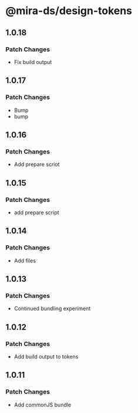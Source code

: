 # @mira-ds/design-tokens

## 1.0.18

### Patch Changes

- Fix build output

## 1.0.17

### Patch Changes

- Bump
- bump

## 1.0.16

### Patch Changes

- Add prepare scriot

## 1.0.15

### Patch Changes

- add prepare script

## 1.0.14

### Patch Changes

- Add files

## 1.0.13

### Patch Changes

- Continued bundling experiment

## 1.0.12

### Patch Changes

- Add build output to tokens

## 1.0.11

### Patch Changes

- Add commonJS bundle

